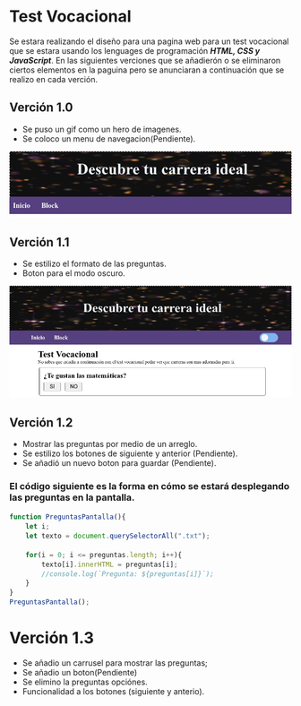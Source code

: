 # Test Vocacional
Se estara realizando el dise&#241;o para una pagina web para un test vocacional que se estara usando los lenguages de programaci&#243;n _**HTML, CSS y JavaScript**_. En las siguientes verciones que se a&#241;adier&#243;n o se eliminaron ciertos elementos en la paguina pero se anunciaran a continuaci&#243;n que se realizo en cada verci&#243;n.

## Verción 1.0
- Se puso un gif como un hero de imagenes.
- Se coloco un menu de navegacion(Pendiente).

![](./img/hero.png)

## Verci&#243;n 1.1
- Se estilizo el formato de las preguntas.
- Boton para el modo oscuro.

![](./img/pantalla1.png)

## Verci&#243;n 1.2
- Mostrar las preguntas por medio de un arreglo.
- Se estilizo los botones de siguiente y anterior (Pendiente).
- Se a&#241;adi&#243; un nuevo boton para guardar (Pendiente).

### El c&#243;digo siguiente es la forma en c&#243;mo se estar&#225; desplegando las preguntas en la pantalla.

```javascript
function PreguntasPantalla(){
    let i;
    let texto = document.querySelectorAll(".txt");
    
    for(i = 0; i <= preguntas.length; i++){
        texto[i].innerHTML = preguntas[i];
        //console.log(`Pregunta: ${preguntas[i]}`);
    }
}
PreguntasPantalla();
```

# Verci&#243;n 1.3
- Se a&#241;adio un carrusel para mostrar las preguntas;
- Se a&#241;adio un boton(Pendiente)
- Se elimino la preguntas opci&#243;nes.
- Funcionalidad a los botones (siguiente y anterio).